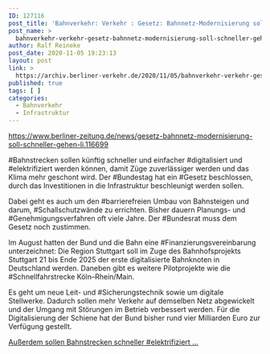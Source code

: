 ```yaml
---
ID: 127116
post_title: 'Bahnverkehr: Verkehr : Gesetz: Bahnnetz-Modernisierung soll schneller gehen, aus Berliner Zeitung'
post_name: >
  bahnverkehr-verkehr-gesetz-bahnnetz-modernisierung-soll-schneller-gehen-aus-berliner-zeitung
author: Ralf Reineke
post_date: 2020-11-05 19:23:13
layout: post
link: >
  https://archiv.berliner-verkehr.de/2020/11/05/bahnverkehr-verkehr-gesetz-bahnnetz-modernisierung-soll-schneller-gehen-aus-berliner-zeitung/
published: true
tags: [ ]
categories:
  - Bahnverkehr
  - Infrastruktur
---
```

https://www.berliner-zeitung.de/news/gesetz-bahnnetz-modernisierung-soll-schneller-gehen-li.116699

#Bahnstrecken sollen künftig schneller und einfacher #digitalisiert und #elektrifiziert werden können, damit Züge zuverlässiger werden und das Klima mehr geschont wird. Der #Bundestag hat ein #Gesetz beschlossen, durch das Investitionen in die Infrastruktur beschleunigt werden sollen.

Dabei geht es auch um den #barrierefreien Umbau von Bahnsteigen und darum, #Schallschutzwände zu errichten. Bisher dauern Planungs- und #Genehmigungsverfahren oft viele Jahre. Der #Bundesrat muss dem Gesetz noch zustimmen.

Im August hatten der Bund und die Bahn eine #Finanzierungsvereinbarung unterzeichnet: Die Region Stuttgart soll im Zuge des Bahnhofsprojekts Stuttgart 21 bis Ende 2025 der erste digitalisierte Bahnknoten in Deutschland werden. Daneben gibt es weitere Pilotprojekte wie die #Schnellfahrstrecke Köln–Rhein/Main.

Es geht um neue Leit- und #Sicherungstechnik sowie um digitale Stellwerke. Dadurch sollen mehr Verkehr auf demselben Netz abgewickelt und der Umgang mit Störungen im Betrieb verbessert werden. Für die Digitalisierung der Schiene hat der Bund bisher rund vier Milliarden Euro zur Verfügung gestellt.

<a href="https://www.berliner-zeitung.de/news/gesetz-bahnnetz-modernisierung-soll-schneller-gehen-li.116699">Außerdem sollen Bahnstrecken schneller #elektrifiziert ...</a>